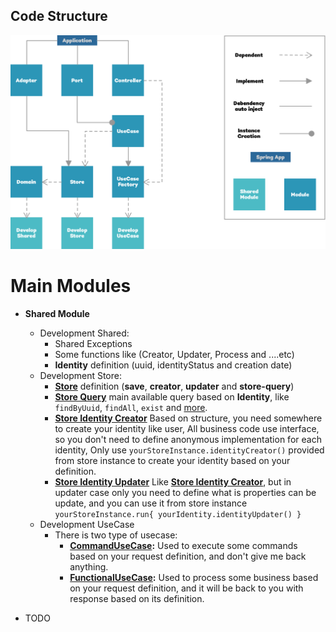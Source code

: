 ## Code Structure

![Clef-Workflow-Single Direction Action](src/images/application-code-strcuture.png)


# Main Modules
* **Shared Module**
    * Development Shared:  
        * Shared Exceptions
        * Some functions like (Creator, Updater, Process and ....etc)
        * **Identity** definition (uuid, identityStatus and creation date)
    * Development Store:
        * [**Store**](modules/store-defintion.md) definition (**save**, **creator**, **updater** and **store-query**)
        * [**Store Query**](modules/store-query-defintion.md) main available query based on **Identity**, like `findByUuid`, `findAll`, `exist` and [more](/clef-workflow-api/quee-api-development/quee-api-development-store/src/main/kotlin/io/quee/api/develop/store/StoreQuery.kt).
        * [**Store Identity Creator**](modules/store-identity-creator-defintion.md) Based on structure, you need somewhere to create your identity like user, All business code use interface, so you don't need to define anonymous implementation for each identity, Only use `yourStoreInstance.identityCreator()` provided from store instance to create your identity based on your definition.    
        * [**Store Identity Updater**](modules/store-identity-updater-defintion.md) Like [**Store Identity Creator**](modules/store-identity-creator-defintion.md), but in updater case only you need to define what is properties can be update, and you can use it from store instance `yourStoreInstance.run{ yourIdentity.identityUpdater() }`
    * Development UseCase
        * There is two type of usecase:
            * **[CommandUseCase](/clef-workflow-api/quee-api-development/quee-api-development-usecases/src/main/kotlin/io/quee/api/develop/usecase/type/CommandUseCase.kt):** Used to execute some commands based on your request definition, and don't give me back anything.   
            * **[FunctionalUseCase](/clef-workflow-api/quee-api-development/quee-api-development-usecases/src/main/kotlin/io/quee/api/develop/usecase/type/FunctionalUseCase.kt):** Used to process some business based on your request definition, and it will be back to you with response based on its definition.   
        
        
* TODO